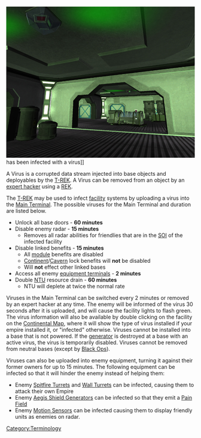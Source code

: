 ![](/images/InfectedFacilityLighting.jpg "fig:InfectedFacilityLighting.jpg") has
been infected with a virus\]\]

A Virus is a corrupted data stream injected into base objects and
deployables by the [T-REK](/T-REK "wikilink"). A Virus can be removed
from an object by an [expert hacker](/Expert_Hacking "wikilink") using a
[REK](/REK "wikilink").

The [T-REK](/T-REK "wikilink") may be used to infect
[facility](/facility "wikilink") systems by uploading a virus into the
[Main Terminal](/Main_Terminal "wikilink"). The possible viruses for the
Main Terminal and duration are listed below.

- Unlock all base doors - **60 minutes**
- Disable enemy radar - **15 minutes**
  - Removes all radar abilities for friendlies that are in the
    [SOI](/SOI "wikilink") of the infected facility
- Disable linked benefits - **15 minutes**
  - All [module](/module "wikilink") benefits are disabled
  - [Continent](/Continent "wikilink")/[Cavern](/Cavern "wikilink")
    lock benefits will **not** be disabled
  - Will **not** effect other linked bases
- Access all enemy [equipment
  terminals](/equipment_terminal "wikilink") - **2 minutes**
- Double [NTU](/NTU "wikilink") resource drain - **60 minutes**
  - NTU will deplete at twice the normal rate

Viruses in the Main Terminal can be switched every 2 minutes or removed
by an expert hacker at any time. The enemy will be informed of the virus
30 seconds after it is uploaded, and will cause the facility lights to
flash green. The virus information will also be available by double
clicking on the facility on the [Continental
Map](/Continental_Map "wikilink"), where it will show the type of virus
installed if your empire installed it, or "infected" otherwise. Viruses
cannot be installed into a base that is not powered. If the
[generator](/generator "wikilink") is destroyed at a base with an active
virus, the virus is temporarily disabled. Viruses cannot be removed from
neutral bases (except by [Black Ops](/Black_Ops "wikilink")).

Viruses can also be uploaded into enemy equipment, turning it against
their former owners for up to 15 minutes. The following equipment can be
infected so that it will hinder the enemy instead of helping them:

- Enemy [Spitfire Turrets](/Spitfire_Turret "wikilink") and [Wall
  Turrets](/Wall_Turret "wikilink") can be infected, causing them to
  attack their own Empire
- Enemy [Aegis Shield Generators](/Aegis_Shield_Generator "wikilink")
  can be infected so that they emit a [Pain
  Field](/Pain_Field "wikilink")
- Enemy [Motion Sensors](/Motion_Sensor "wikilink") can be infected
  causing them to display friendly units as enemies on radar.

[Category:Terminology](/Category:Terminology "wikilink")
